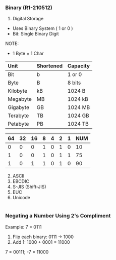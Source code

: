 ### **Binary (R1-210512)**

1. Digital Storage
- Uses Binary System ( 1 or 0 )
- Bit: Single Binary Digit

NOTE:
- 1 Byte = 1 Char


| Unit     | Shortened | Capacity |
| :---     | :---      | :---     |
| Bit      | b         | 1 or 0   | 
| Byte     | B         | 8 bits   |
| Kilobyte | kB        | 1024 B   |
| Megabyte | MB        | 1024 kB  |
| Gigabyte | GB        | 1024 MB  |
| Terabyte | TB        | 1024 GB  |
| Petabyte | PB        | 1024 TB  |


| 64 | 32 | 16 | 8 | 4 | 2 | 1 | NUM |
|----|----|----|---|---|---|---|-----|
| 0  | 0  | 0  | 1 | 0 | 1 | 0 | 10  |
| 1  | 0  | 0  | 1 | 0 | 1 | 1 | 75  |
| 1  | 0  | 1  | 1 | 0 | 1 | 0 | 90  |


2. ASCII
3. EBCDIC
4. S-JIS (Shift-JIS)
5. EUC
6. Unicode

#

### Negating a Number Using 2's Compliment

Example: 7 = 0111  

1. Flip each binary: 0111 -> 1000
2. Add 1: 1000 + 0001 = 11000

7 = 00111; -7 = 11000


